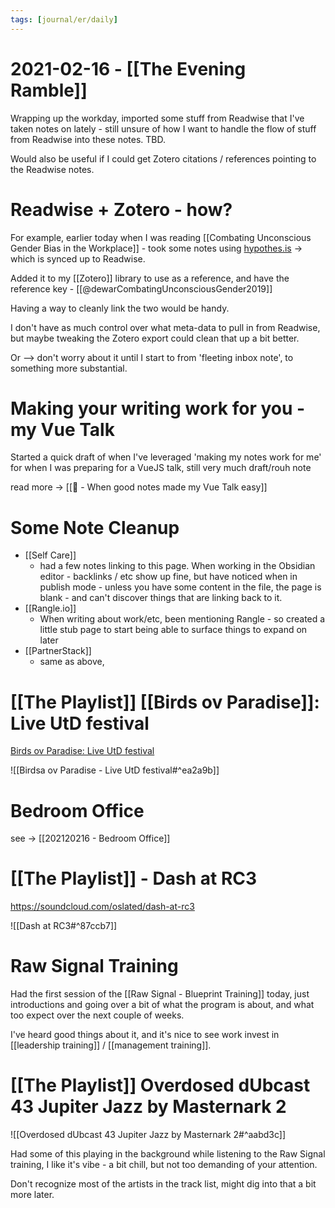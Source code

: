 ```yaml
---
tags: [journal/er/daily]
---
```

# 2021-02-16 - [[The Evening Ramble]]

Wrapping up the workday, imported some stuff from Readwise that I've taken notes on lately - still unsure of how I want to handle the flow of stuff from Readwise into these notes. TBD.

Would also be useful if I could get Zotero citations / references pointing to the Readwise notes.

# Readwise + Zotero - how?

For example, earlier today when I was reading [[Combating Unconscious Gender Bias in the Workplace]] - took some notes using [hypothes.is](https://web.hypothes.is/) -> which is synced up to Readwise. 

Added it to my [[Zotero]] library to use as a reference, and have the reference key - [[@dewarCombatingUnconsciousGender2019]] 

Having a way to cleanly link the two would be handy.

I don't have as much control over what meta-data to pull in from Readwise, but maybe tweaking the Zotero export could clean that up a bit better.

Or --> don't worry about it until I start to from 'fleeting inbox note', to something more substantial. 

# Making your writing work for you - my Vue Talk

Started a quick draft of when I've leveraged 'making my notes work for me' for when I was preparing for a VueJS talk, still very much draft/rouh note

read more -> [[🌱 - When good notes made my Vue Talk easy]]

# Some Note Cleanup

-  [[Self Care]]
	-  had a few notes linking to this page. When working in the Obsidian editor - backlinks / etc show up fine, but have noticed when in publish mode - unless you have some content in the file, the page is blank - and can't discover things that are linking back to it.
-  [[Rangle.io]]
	-  When writing about work/etc, been mentioning Rangle - so created a little stub page to start being able to surface things to expand on later
-  [[PartnerStack]] 
	-  same as above, 

# [[The Playlist]] [[Birds ov Paradise]]: Live UtD festival

[Birds ov Paradise: Live UtD festival](https://soundcloud.com/birdsovparadise/bop-live-utd-festival)

![[Birdsa ov Paradise - Live UtD festival#^ea2a9b]]

# Bedroom Office

see -> [[202120216 - Bedroom Office]]

# [[The Playlist]] - Dash at RC3

https://soundcloud.com/oslated/dash-at-rc3

![[Dash at RC3#^87ccb7]]


# Raw Signal Training

Had the first session of the [[Raw Signal - Blueprint Training]] today, just introductions and going over a bit of what the program is about, and what too expect over the next couple of weeks.

I've heard good things about it, and it's nice to see work invest in [[leadership training]] / [[management training]]. 

# [[The Playlist]] Overdosed dUbcast  43 Jupiter Jazz by Masternark 2

![[Overdosed dUbcast  43 Jupiter Jazz by Masternark 2#^aabd3c]]

Had some of this playing in the background while listening to the Raw Signal training, I like it's vibe - a bit chill, but not too demanding of your attention.

Don't recognize most of the artists in the track list, might dig into that a bit more later.